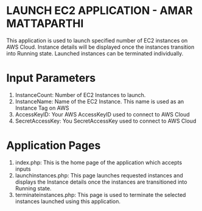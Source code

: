 # LAUNCH EC2 APPLICATION - AMAR MATTAPARTHI
This application is used to launch specified number of EC2 instances on AWS Cloud.
Instance details will be displayed once the instances transition into Running state.
Launched instances can be terminated individually.

# Input Parameters
1. InstanceCount: Number of EC2 Instances to launch.
2. InstanceName: Name of the EC2 Instance. This name is used as an Instance Tag on AWS
3. AccessKeyID: Your AWS AccessKeyID used to connect to AWS Cloud
4. SecretAccessKey: You SecretAccessKey used to connect to AWS Cloud

# Application Pages
1. index.php: This is the home page of the application which accepts inputs
2. launchinstances.php: This page launches requested instances and displays the Instance details once the instances are transitioned into Running state.
3. terminateinstances.php: This page is used to terminate the selected instances launched using this application.
